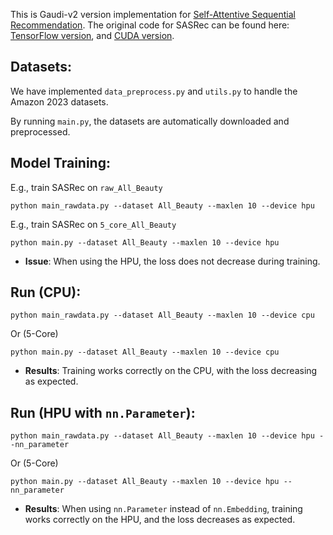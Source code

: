 This is Gaudi-v2 version implementation for [Self-Attentive Sequential Recommendation](https://arxiv.org/abs/1808.09781). The original code for SASRec can be found here: [TensorFlow version](https://github.com/kang205/SASRec), and [CUDA version](https://github.com/pmixer/SASRec.pytorch).

## Datasets:

We have implemented `data_preprocess.py` and `utils.py` to handle the Amazon 2023 datasets.

By running `main.py`, the datasets are automatically downloaded and preprocessed.


## Model Training:

E.g., train SASRec on `raw_All_Beauty`
```
python main_rawdata.py --dataset All_Beauty --maxlen 10 --device hpu
```

E.g., train SASRec on `5_core_All_Beauty`
```
python main.py --dataset All_Beauty --maxlen 10 --device hpu
```


- **Issue**: When using the HPU, the loss does not decrease during training.

## Run (CPU):
```
python main_rawdata.py --dataset All_Beauty --maxlen 10 --device cpu
```

Or (5-Core)
```
python main.py --dataset All_Beauty --maxlen 10 --device cpu
```

- **Results**: Training works correctly on the CPU, with the loss decreasing as expected.

## Run (HPU with `nn.Parameter`):
```
python main_rawdata.py --dataset All_Beauty --maxlen 10 --device hpu --nn_parameter
```

Or (5-Core)
```
python main.py --dataset All_Beauty --maxlen 10 --device hpu --nn_parameter
```
- **Results**: When using `nn.Parameter` instead of `nn.Embedding`, training works correctly on the HPU, and the loss decreases as expected.

